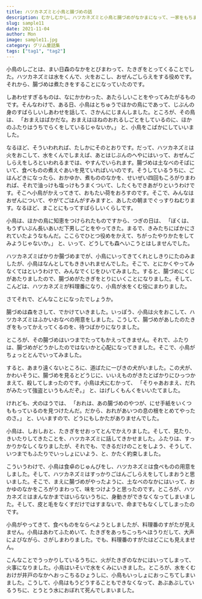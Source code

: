 ```yaml
---
title: ハツカネズミと小鳥と腸づめの話
description: むかしむかし、ハツカネズミと小鳥と腸づめがなかまになって、一家をもちました。長いあいだ、みんなはいいぐあいになかよくくらして、財産もだいぶこしらえました。
slug: sample11
date: 2021-11-04
author: Mon
image: sample11.jpg
category: グリム童話集
tags: ["tag1", "tag2"]
---
```


小鳥のしごとは、まい日森のなかをとびまわって、たきぎをとってくることでした。ハツカネズミは水をくんで、火をおこし、おぜんごしらえをする役めです。それから、腸づめは煮たきをすることになっていたのです。

しあわせすぎるものは、なにかかわった、あたらしいことをやってみたがるものです。そんなわけで、ある日、小鳥はとちゅうでほかの鳥にであって、じぶんの身のすばらしいしあわせを話して、さかんにじまんしました。ところが、その鳥は、
「おまえはばかだな。おまえはほねのおれるしごとをしているのに、ほかのふたりはうちでらくをしているじゃないか。」
と、小鳥をこばかにしていいました。

なるほど、そういわれれば、たしかにそのとおりです。だって、ハツカネズミは火をおこして、水をくんでしまえば、あとはじぶんのへやにはいって、おぜんごしらえをしろといわれるまでは、やすんでいられます。腸づめは土なべのそばにいて、食べものの煮えぐあいを見ていればいいのです。そうしているうちに、ごはんどきになったら、おかゆか、煮もののなかを、せいぜい四回もころがりまわれば、それで油っけも塩っけもうまくついて、したくもできあがりというわけです。そこへ小鳥がかえってきて、おもたい荷をおろすのです。そこで、みんなはおぜんについて、やがてごはんがすみますと、あしたの朝までぐっすりねむります。なるほど、まことにもってすばらしいくらしです。

小鳥は、ほかの鳥に知恵をつけられたものですから、つぎの日は、
「ぼくは、もうずいぶん長いあいだ下男しごとをやってきた。まるで、きみたちにばかにされていたようなもんだ。ここらでひとつ役めをかえて、ちがったやりかたをしてみようじゃないか。」
と、いって、どうしても森へいこうとはしませんでした。

ハツカネズミばかりか腸づめまでが、小鳥にいってきてくれとしきりにたのみましたが、小鳥はなんとしてもききいれませんでした。そこで、とにかくやってみなくてはというわけで、みんなでくじをひいてみました。すると、腸づめにくじがあたりましたので、腸づめがたきぎをとりにいくことになりました。そして、こんどは、ハツカネズミが料理番になり、小鳥が水をくむ役にまわりました。

さてそれで、どんなことになったでしょうか。

腸づめは森をさして、でかけていきました。いっぽう、小鳥は火をおこして、ハツカネズミはふかいおなべの用意をしました。こうして、腸づめがあしたのたきぎをもってかえってくるのを、待つばかりになりました。

ところが、その腸づめはいつまでたってもかえってきません。それで、ふたりは、腸づめがどうかしたのではないかと心配になってきました。そこで、小鳥がちょっととんでいってみました。

すると、あまり遠くないところに、道ばたに一ぴきの犬がいました。この犬が、かわいそうに、腸づめを見るとどうじに、いいえものがきたとばかりにひっつかまえて、殺してしまったのです。小鳥は犬にむかって、
「そりゃあおまえ、だれがみたって強盗というもんだぞ。」
と、はげしくもんくをいいたてました。

けれども、犬のほうでは、
「おれは、あの腸づめのやつが、にせ手紙をいくつももっているのを見つけたんだ。だから、おれがあいつの息の根をとめてやったのさ。」
と、いいますので、どうにもしかたがありませんでした。

小鳥は、しおしおと、たきぎをせおってとんでかえりました。そして、見たり、きいたりしてきたことを、ハツカネズミに話してきかせました。ふたりは、すっかりかなしくなりましたが、それでも、できるだけのことをしよう、そうして、いつまでもふたりでいっしょにいよう、と、かたく約束しました。

こういうわけで、小鳥は食卓のじゅんびをし、ハツカネズミは食べものの用意をしました。そして、ハツカネズミはすっかりごはんごしらえをしてしまおうと思いました。そこで、まえに腸づめがやったように、土なべのなかにはいって、おかゆのなかをころがりまわって、味をつけようと思ったのです。ところが、ハツカネズミはまんなかまではいらないうちに、身動きができなくなってしまいました。そして、皮と毛をなくすだけではすまないで、命までもなくしてしまったのです。

小鳥がやってきて、食べものをならべようとしましたが、料理番のすがたが見えません。小鳥はあわてふためいて、たきぎをあっちこっちへほうりだして、大声によびながら、さがしまわりました。でも、料理番のすがたはどこにも見えません。

こんなことでうっかりしているうちに、火がたきぎのなかにはいってしまって、火事になりました。小鳥はいそいで水をくみにいきました。ところが、水をくむおけが井戸のなかへおっこちるひょうしに、小鳥もいっしょにおっこちてしまいました。こうして、小鳥はもうどうすることもできなくなって、あぶあぶしているうちに、とうとう水におぼれて死んでしまいました。
